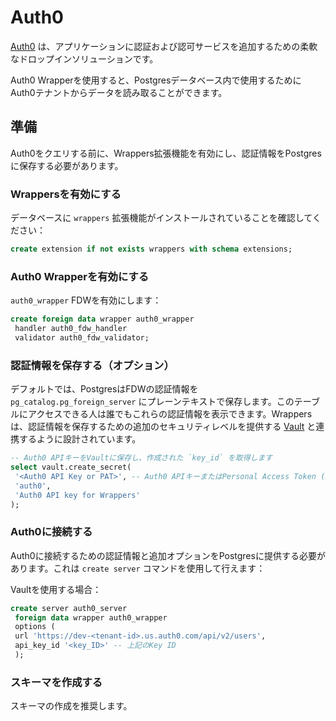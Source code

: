 # Auth0

[Auth0](https://auth0.com/) は、アプリケーションに認証および認可サービスを追加するための柔軟なドロップインソリューションです。

Auth0 Wrapperを使用すると、Postgresデータベース内で使用するためにAuth0テナントからデータを読み取ることができます。

## 準備

Auth0をクエリする前に、Wrappers拡張機能を有効にし、認証情報をPostgresに保存する必要があります。

### Wrappersを有効にする

データベースに `wrappers` 拡張機能がインストールされていることを確認してください：

```sql
create extension if not exists wrappers with schema extensions;
```

### Auth0 Wrapperを有効にする

`auth0_wrapper` FDWを有効にします：

```sql
create foreign data wrapper auth0_wrapper
 handler auth0_fdw_handler
 validator auth0_fdw_validator;
```

### 認証情報を保存する（オプション）

デフォルトでは、PostgresはFDWの認証情報を `pg_catalog.pg_foreign_server` にプレーンテキストで保存します。このテーブルにアクセスできる人は誰でもこれらの認証情報を表示できます。Wrappersは、認証情報を保存するための追加のセキュリティレベルを提供する [Vault](https://supabase.com/docs/guides/database/vault) と連携するように設計されています。

```sql
-- Auth0 APIキーをVaultに保存し、作成された `key_id` を取得します
select vault.create_secret(
 '<Auth0 API Key or PAT>', -- Auth0 APIキーまたはPersonal Access Token (PAT)
 'auth0',
 'Auth0 API key for Wrappers'
);
```

### Auth0に接続する

Auth0に接続するための認証情報と追加オプションをPostgresに提供する必要があります。これは `create server` コマンドを使用して行えます：

Vaultを使用する場合：
```sql
create server auth0_server
 foreign data wrapper auth0_wrapper
 options (
 url 'https://dev-<tenant-id>.us.auth0.com/api/v2/users',
 api_key_id '<key_ID>' -- 上記のKey ID
 );
```

### スキーマを作成する

スキーマの作成を推奨します。
